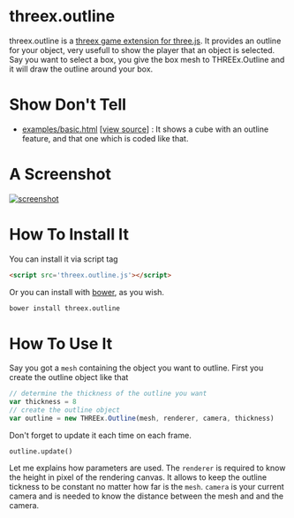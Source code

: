 threex.outline
=============

threex.outline is a 
[threex game extension for three.js](http://www.threejsgames.com/extensions/).
It provides an outline for your object, very usefull to show the player
that an object is selected. Say you want to select a box, you give
the box mesh to THREEx.Outline and it will draw the outline around your box.

Show Don't Tell
===============
* [examples/basic.html](http://jeromeetienne.github.io/threex.outline/examples/basic.html)
\[[view source](https://github.com/jeromeetienne/threex.outline/blob/master/examples/basic.html)\] :
It shows a cube with an outline feature, and that one which is coded like that.

A Screenshot
============
[![screenshot](https://raw.githubusercontent.com/jeromeetienne/threex.outline/master/examples/images/screenshot-threex-outline-512x512.jpg)](http://jeromeetienne.github.io/threex.outline/examples/basic.html)

How To Install It
=================

You can install it via script tag

```html
<script src='threex.outline.js'></script>
```

Or you can install with [bower](http://bower.io/), as you wish.

```bash
bower install threex.outline
```

How To Use It
=============

Say you got a ```mesh``` containing the object you want to outline.
First you create the outline object like that

```javascript
// determine the thickness of the outline you want
var thickness = 8
// create the outline object
var outline = new THREEx.Outline(mesh, renderer, camera, thickness)
```

Don't forget to update it each time on each frame.

```
outline.update()
```

Let me explains how parameters are used.
The ```renderer``` is required to know the height in pixel of the rendering canvas. It allows to keep the outline tickness to be constant no matter how far is the ```mesh```. ```camera``` is your current camera and is needed to know the distance between the mesh and and the camera.

